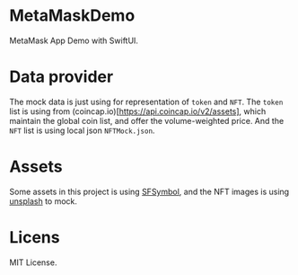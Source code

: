 # MetaMaskDemo
MetaMask App Demo with SwiftUI.

# Data provider
The mock data is just using for representation of `token` and `NFT`.
The `token` list is using from (coincap.io)[https://api.coincap.io/v2/assets], which maintain the global coin list, and offer the volume-weighted price. And the `NFT` list is using local json `NFTMock.json`.

# Assets
Some assets in this project is using [SFSymbol](https://developer.apple.com/design/human-interface-guidelines/foundations/sf-symbols), and the NFT images is using [unsplash](https://unsplash.com/) to mock.

# Licens
MIT License.
